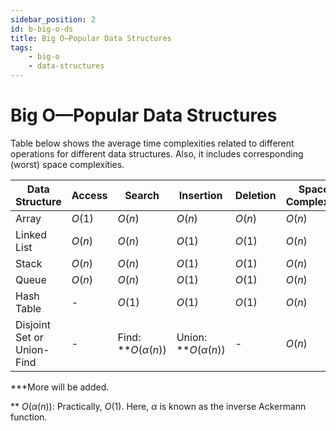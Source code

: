 ```yaml
---
sidebar_position: 2 
id: b-big-o-ds
title: Big O—Popular Data Structures
tags:
    - big-o
    - data-structures 
---
```


# Big O—Popular Data Structures

Table below shows the average time complexities related to different operations for different data structures. Also, it includes corresponding (worst) space complexities.

|    Data Structure             |   Access  |   Search  |   Insertion   |   Deletion    |   Space   Complexity  |
|-------------------------------|-----------|-----------|---------------|---------------|-----------------------|
|   Array                       | $O(1)$    | $O(n)$    | $O(n)$        | $O(n)$        | $O(n)$                |
|   Linked List                 | $O(n)$    | $O(n)$    | $O(1)$        | $O(1)$        | $O(n)$                |
|   Stack                       | $O(n)$    | $O(n)$    | $O(1)$        | $O(1)$        | $O(n)$                |
|   Queue                       | $O(n)$    | $O(n)$    | $O(1)$        | $O(1)$        | $O(n)$                |
|   Hash Table                  | -         | $O(1)$    | $O(1)$        | $O(1)$        | $O(n)$                |
|	Disjoint Set or Union-Find  | - | Find: **$O(\alpha({n}))$ | Union: **$O(\alpha({n}))$ | -   | $O(n)$       |

***More will be added.

** $O(\alpha({n}))$: Practically, $O(1)$. Here, $\alpha$ is known as the inverse Ackermann function. 
<!--
|	Trie                        | $O(n)$    | $O(n)$    | $O(n)$        | $O(n)$        | $O(n)$                |
|	Disjoint Set or Union-Find  | $O(n)$    | $O(n)$    | $O(n)$        | $O(n)$        | $O(n)$                |
|	B-Tree                      | $O(n)$    | $O(n)$    | $O(n)$        | $O(n)$        | $O(n)$                |
|	Red-Black Tree              | $O(n)$    | $O(n)$    | $O(n)$        | $O(n)$        | $O(n)$                |
-->

<!-- 
|   Data Structure              |   Time Complexity                                                                                             | Space Complexity  |
|-------------------------------|---------------------------------------------------------------------------------------------------------------|-------------------|
|                               |   Average                                             |   Worst                                               | Worst             |
|-------------------------------|---------------------------------------------------------------------------------------------------------------|-------------------|
|                               |   Access  |   Search  |   Insertion   |   Deletion    |   Access  |   Search  |   Insertion   |   Deletion    |                   | 
|-------------------------------|-----------|-----------|---------------|---------------|-----------|-----------|---------------|---------------|-------------------|
|   Array                       | $O(n)$    | $O(n)$    | $O(n)$        | $O(n)$        | $O(n)$    | $O(n)$    | $O(n)$        | $O(n)$        | $O(n)$            |
|   Linked List                 | $O(n)$    | $O(n)$    | $O(n)$        | $O(n)$        | $O(n)$    | $O(n)$    | $O(n)$        | $O(n)$        | $O(n)$            | 
|	Stack                       | $O(n)$    | $O(n)$    | $O(n)$        | $O(n)$        | $O(n)$    | $O(n)$    | $O(n)$        | $O(n)$        | $O(n)$            |
|	Queue                       | $O(n)$    | $O(n)$    | $O(n)$        | $O(n)$        | $O(n)$    | $O(n)$    | $O(n)$        | $O(n)$        | $O(n)$            |
|	Hash Table                  | $O(n)$    | $O(n)$    | $O(n)$        | $O(n)$        | $O(n)$    | $O(n)$    | $O(n)$        | $O(n)$        | $O(n)$            |
|	Trie                        | $O(n)$    | $O(n)$    | $O(n)$        | $O(n)$        | $O(n)$    | $O(n)$    | $O(n)$        | $O(n)$        | $O(n)$            |
|	Disjoint Set or Union-Find  | $O(n)$    | $O(n)$    | $O(n)$        | $O(n)$        | $O(n)$    | $O(n)$    | $O(n)$        | $O(n)$        | $O(n)$            |
|	B-Tree                      | $O(n)$    | $O(n)$    | $O(n)$        | $O(n)$        | $O(n)$    | $O(n)$    | $O(n)$        | $O(n)$        | $O(n)$            |
|	Red-Black Tree              | $O(n)$    | $O(n)$    | $O(n)$        | $O(n)$        | $O(n)$    | $O(n)$    | $O(n)$        | $O(n)$        | $O(n)$            | 
-->